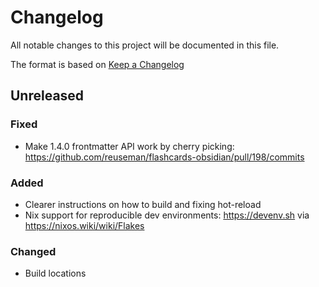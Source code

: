 # Changelog

All notable changes to this project will be documented in this file.

The format is based on [Keep a Changelog](https://keepachangelog.com/en/1.0.0/)

## Unreleased

### Fixed

- Make 1.4.0 frontmatter API work by cherry picking:  https://github.com/reuseman/flashcards-obsidian/pull/198/commits

### Added

- Clearer instructions on how to build and fixing hot-reload
- Nix support for reproducible dev environments: https://devenv.sh via https://nixos.wiki/wiki/Flakes

### Changed

- Build locations
